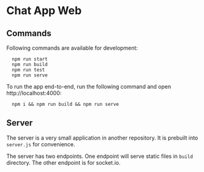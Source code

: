 # Chat App Web

## Commands

Following commands are available for development:

```
  npm run start
  npm run build
  npm run test
  npm run serve
```

To run the app end-to-end, run the following command and open http://localhost:4000:

```
  npm i && npm run build && npm run serve
```

## Server

The server is a very small application in another repository. It is prebuilt into `server.js` for convenience.

The server has two endpoints. One endpoint will serve static files in `build` directory. The other endpoint is for socket.io.

